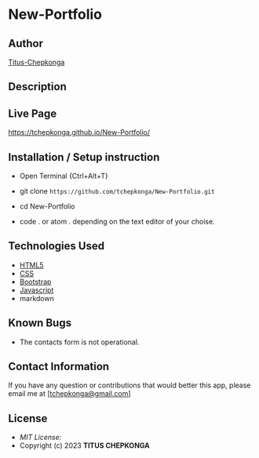 # New-Portfolio

## Author

[Titus-Chepkonga](https://github.com/tchepkonga)


## Description



## Live Page 
https://tchepkonga.github.io/New-Portfolio/


## Installation / Setup instruction
* Open Terminal {Ctrl+Alt+T}

* git clone ```https://github.com/tchepkonga/New-Portfolio.git```

* cd New-Portfolio

* code . or atom . depending on the text editor of your choise.

## Technologies Used

* [HTML5](https://github.com/topics/html5)
* [CSS](https://github.com/topics/css3)
* [Bootstrap](https://github.com/topics/bootstrap)
* [Javascript](https://github.com/topics/javascript)
* markdown

## Known Bugs

* The contacts form is not operational. 

## Contact Information 

If you have any question or contributions that would better this app, please email me at [tchepkonga@gmail.com]

## License
* *MIT License:*
* Copyright (c) 2023 **TITUS CHEPKONGA**
